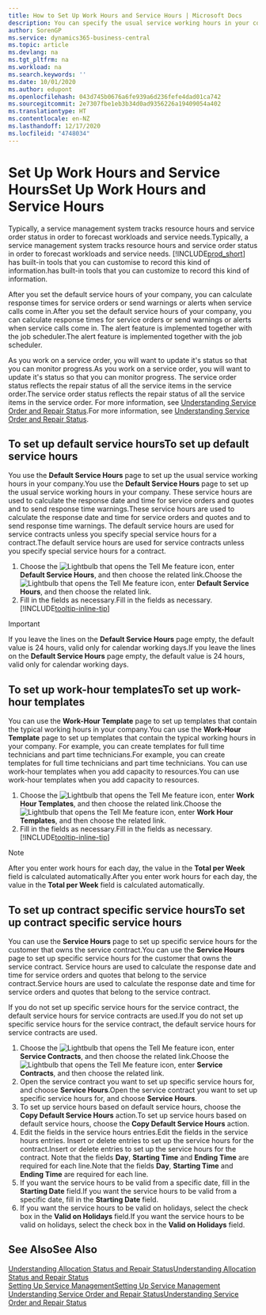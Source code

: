 ```yaml
---
title: How to Set Up Work Hours and Service Hours | Microsoft Docs
description: You can specify the usual service working hours in your company. These service hours are used to calculate the response date and time for service orders and quotes, and to send response time warnings.
author: SorenGP
ms.service: dynamics365-business-central
ms.topic: article
ms.devlang: na
ms.tgt_pltfrm: na
ms.workload: na
ms.search.keywords: ''
ms.date: 10/01/2020
ms.author: edupont
ms.openlocfilehash: 043d745b0676a6fe939a6d236fefe4dad01ca742
ms.sourcegitcommit: 2e7307fbe1eb3b34d0ad9356226a19409054a402
ms.translationtype: HT
ms.contentlocale: en-NZ
ms.lasthandoff: 12/17/2020
ms.locfileid: "4748034"
---
```

# <a name="set-up-work-hours-and-service-hours"></a><span data-ttu-id="279e7-104">Set Up Work Hours and Service Hours</span><span class="sxs-lookup"><span data-stu-id="279e7-104">Set Up Work Hours and Service Hours</span></span>
<span data-ttu-id="279e7-105">Typically, a service management system tracks resource hours and service order status in order to forecast workloads and service needs.</span><span class="sxs-lookup"><span data-stu-id="279e7-105">Typically, a service management system tracks resource hours and service order status in order to forecast workloads and service needs.</span></span> [!INCLUDE[prod_short](includes/prod_short.md)] <span data-ttu-id="279e7-106">has built-in tools that you can customise to record this kind of information.</span><span class="sxs-lookup"><span data-stu-id="279e7-106">has built-in tools that you can customize to record this kind of information.</span></span>  
  
<span data-ttu-id="279e7-107">After you set the default service hours of your company, you can calculate response times for service orders or send warnings or alerts when service calls come in.</span><span class="sxs-lookup"><span data-stu-id="279e7-107">After you set the default service hours of your company, you can calculate response times for service orders or send warnings or alerts when service calls come in.</span></span> <span data-ttu-id="279e7-108">The alert feature is implemented together with the job scheduler.</span><span class="sxs-lookup"><span data-stu-id="279e7-108">The alert feature is implemented together with the job scheduler.</span></span>   
  
<span data-ttu-id="279e7-109">As you work on a service order, you will want to update it's status so that you can monitor progress.</span><span class="sxs-lookup"><span data-stu-id="279e7-109">As you work on a service order, you will want to update it's status so that you can monitor progress.</span></span> <span data-ttu-id="279e7-110">The service order status reflects the repair status of all the service items in the service order.</span><span class="sxs-lookup"><span data-stu-id="279e7-110">The service order status reflects the repair status of all the service items in the service order.</span></span> <span data-ttu-id="279e7-111">For more information, see [Understanding Service Order and Repair Status](service-order-repair-status.md).</span><span class="sxs-lookup"><span data-stu-id="279e7-111">For more information, see [Understanding Service Order and Repair Status](service-order-repair-status.md).</span></span> 

## <a name="to-set-up-default-service-hours"></a><span data-ttu-id="279e7-112">To set up default service hours</span><span class="sxs-lookup"><span data-stu-id="279e7-112">To set up default service hours</span></span>  
<span data-ttu-id="279e7-113">You use the **Default Service Hours** page to set up the usual service working hours in your company.</span><span class="sxs-lookup"><span data-stu-id="279e7-113">You use the **Default Service Hours** page to set up the usual service working hours in your company.</span></span> <span data-ttu-id="279e7-114">These service hours are used to calculate the response date and time for service orders and quotes and to send response time warnings.</span><span class="sxs-lookup"><span data-stu-id="279e7-114">These service hours are used to calculate the response date and time for service orders and quotes and to send response time warnings.</span></span> <span data-ttu-id="279e7-115">The default service hours are used for service contracts unless you specify special service hours for a contract.</span><span class="sxs-lookup"><span data-stu-id="279e7-115">The default service hours are used for service contracts unless you specify special service hours for a contract.</span></span>  
  
1. <span data-ttu-id="279e7-116">Choose the ![Lightbulb that opens the Tell Me feature](media/ui-search/search_small.png "Tell me what you want to do") icon, enter **Default Service Hours**, and then choose the related link.</span><span class="sxs-lookup"><span data-stu-id="279e7-116">Choose the ![Lightbulb that opens the Tell Me feature](media/ui-search/search_small.png "Tell me what you want to do") icon, enter **Default Service Hours**, and then choose the related link.</span></span>  
2. <span data-ttu-id="279e7-117">Fill in the fields as necessary.</span><span class="sxs-lookup"><span data-stu-id="279e7-117">Fill in the fields as necessary.</span></span> [!INCLUDE[tooltip-inline-tip](includes/tooltip-inline-tip_md.md)]  
  
> [!IMPORTANT]  
>  <span data-ttu-id="279e7-118">If you leave the lines on the **Default Service Hours** page empty, the default value is 24 hours, valid only for calendar working days.</span><span class="sxs-lookup"><span data-stu-id="279e7-118">If you leave the lines on the **Default Service Hours** page empty, the default value is 24 hours, valid only for calendar working days.</span></span>  
  
## <a name="to-set-up-work-hour-templates"></a><span data-ttu-id="279e7-119">To set up work-hour templates</span><span class="sxs-lookup"><span data-stu-id="279e7-119">To set up work-hour templates</span></span>
<span data-ttu-id="279e7-120">You can use the **Work-Hour Template** page to set up templates that contain the typical working hours in your company.</span><span class="sxs-lookup"><span data-stu-id="279e7-120">You can use the **Work-Hour Template** page to set up templates that contain the typical working hours in your company.</span></span> <span data-ttu-id="279e7-121">For example, you can create templates for full time technicians and part time technicians.</span><span class="sxs-lookup"><span data-stu-id="279e7-121">For example, you can create templates for full time technicians and part time technicians.</span></span> <span data-ttu-id="279e7-122">You can use work-hour templates when you add capacity to resources.</span><span class="sxs-lookup"><span data-stu-id="279e7-122">You can use work-hour templates when you add capacity to resources.</span></span>  
  
1. <span data-ttu-id="279e7-123">Choose the ![Lightbulb that opens the Tell Me feature](media/ui-search/search_small.png "Tell me what you want to do") icon, enter **Work Hour Templates**, and then choose the related link.</span><span class="sxs-lookup"><span data-stu-id="279e7-123">Choose the ![Lightbulb that opens the Tell Me feature](media/ui-search/search_small.png "Tell me what you want to do") icon, enter **Work Hour Templates**, and then choose the related link.</span></span>  
2. <span data-ttu-id="279e7-124">Fill in the fields as necessary.</span><span class="sxs-lookup"><span data-stu-id="279e7-124">Fill in the fields as necessary.</span></span> [!INCLUDE[tooltip-inline-tip](includes/tooltip-inline-tip_md.md)]  
  
> [!Note]
> <span data-ttu-id="279e7-125">After you enter work hours for each day, the value in the **Total per Week** field is calculated automatically.</span><span class="sxs-lookup"><span data-stu-id="279e7-125">After you enter work hours for each day, the value in the **Total per Week** field is calculated automatically.</span></span>  

## <a name="to-set-up-contract-specific-service-hours"></a><span data-ttu-id="279e7-126">To set up contract specific service hours</span><span class="sxs-lookup"><span data-stu-id="279e7-126">To set up contract specific service hours</span></span>  
<span data-ttu-id="279e7-127">You can use the **Service Hours** page to set up specific service hours for the customer that owns the service contract.</span><span class="sxs-lookup"><span data-stu-id="279e7-127">You can use the **Service Hours** page to set up specific service hours for the customer that owns the service contract.</span></span> <span data-ttu-id="279e7-128">Service hours are used to calculate the response date and time for service orders and quotes that belong to the service contract.</span><span class="sxs-lookup"><span data-stu-id="279e7-128">Service hours are used to calculate the response date and time for service orders and quotes that belong to the service contract.</span></span>  
  
<span data-ttu-id="279e7-129">If you do not set up specific service hours for the service contract, the default service hours for service contracts are used.</span><span class="sxs-lookup"><span data-stu-id="279e7-129">If you do not set up specific service hours for the service contract, the default service hours for service contracts are used.</span></span>  
  
1. <span data-ttu-id="279e7-130">Choose the ![Lightbulb that opens the Tell Me feature](media/ui-search/search_small.png "Tell me what you want to do") icon, enter **Service Contracts**, and then choose the related link.</span><span class="sxs-lookup"><span data-stu-id="279e7-130">Choose the ![Lightbulb that opens the Tell Me feature](media/ui-search/search_small.png "Tell me what you want to do") icon, enter **Service Contracts**, and then choose the related link.</span></span>  
2. <span data-ttu-id="279e7-131">Open the service contract you want to set up specific service hours for, and choose **Service Hours**.</span><span class="sxs-lookup"><span data-stu-id="279e7-131">Open the service contract you want to set up specific service hours for, and choose **Service Hours**.</span></span>  
4. <span data-ttu-id="279e7-132">To set up service hours based on default service hours, choose the **Copy Default Service Hours** action.</span><span class="sxs-lookup"><span data-stu-id="279e7-132">To set up service hours based on default service hours, choose the **Copy Default Service Hours** action.</span></span>  
5. <span data-ttu-id="279e7-133">Edit the fields in the service hours entries.</span><span class="sxs-lookup"><span data-stu-id="279e7-133">Edit the fields in the service hours entries.</span></span> <span data-ttu-id="279e7-134">Insert or delete entries to set up the service hours for the contract.</span><span class="sxs-lookup"><span data-stu-id="279e7-134">Insert or delete entries to set up the service hours for the contract.</span></span> <span data-ttu-id="279e7-135">Note that the fields **Day**, **Starting Time** and **Ending Time** are required for each line.</span><span class="sxs-lookup"><span data-stu-id="279e7-135">Note that the fields **Day**, **Starting Time** and **Ending Time** are required for each line.</span></span>  
6. <span data-ttu-id="279e7-136">If you want the service hours to be valid from a specific date, fill in the **Starting Date** field.</span><span class="sxs-lookup"><span data-stu-id="279e7-136">If you want the service hours to be valid from a specific date, fill in the **Starting Date** field.</span></span>  
7. <span data-ttu-id="279e7-137">If you want the service hours to be valid on holidays, select the check box in the **Valid on Holidays** field.</span><span class="sxs-lookup"><span data-stu-id="279e7-137">If you want the service hours to be valid on holidays, select the check box in the **Valid on Holidays** field.</span></span>  

## <a name="see-also"></a><span data-ttu-id="279e7-138">See Also</span><span class="sxs-lookup"><span data-stu-id="279e7-138">See Also</span></span>  
[<span data-ttu-id="279e7-139">Understanding Allocation Status and Repair Status</span><span class="sxs-lookup"><span data-stu-id="279e7-139">Understanding Allocation Status and Repair Status</span></span>](service-allocation-status-and-repair-status.md)  
[<span data-ttu-id="279e7-140">Setting Up Service Management</span><span class="sxs-lookup"><span data-stu-id="279e7-140">Setting Up Service Management</span></span>](service-setup-service.md)  
[<span data-ttu-id="279e7-141">Understanding Service Order and Repair Status</span><span class="sxs-lookup"><span data-stu-id="279e7-141">Understanding Service Order and Repair Status</span></span>](service-order-repair-status.md)  
